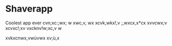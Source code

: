 # Shaverapp
Coolest app ever
cvn;xc:;wx; w
xwc,v, wx
xcvk,wkx!,v ;,wxcx,x*cx
xvvcwx;v 
xcvxc!;xv
vxcknv!w;xc,v
w 

xvkxcnwx,vwùvwx
xv;ù,x

